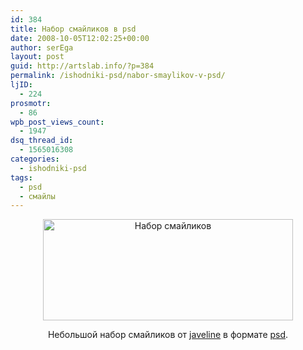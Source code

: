 ```yaml
---
id: 384
title: Набор смайликов в psd
date: 2008-10-05T12:02:25+00:00
author: serEga
layout: post
guid: http://artslab.info/?p=384
permalink: /ishodniki-psd/nabor-smaylikov-v-psd/
ljID:
  - 224
prosmotr:
  - 86
wpb_post_views_count:
  - 1947
dsq_thread_id:
  - 1565016308
categories:
  - ishodniki-psd
tags:
  - psd
  - смайлы
---
```

<p style="text-align: center;">
  <img class="aligncenter" title="smilespackbyjaveline" src="http://artslab.info/wp-content/uploads/smilespackbyjaveline.jpg" alt="Набор смайликов" width="400" height="162" />
</p>

<p style="text-align: center;">
  Небольшой набор смайликов от <a href="http://www.javelines.ru" target="_blank">javeline</a> в формате <a href="http://www.javelines.ru/wp-content/uploads/2008/10/SMILESPACKBYJAVELINE.rar" target="_blank">psd</a>.
</p>